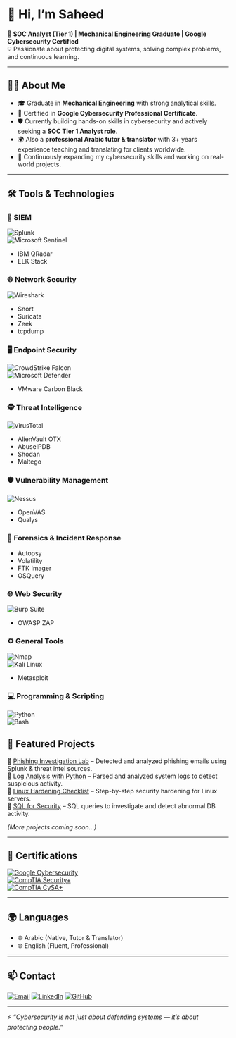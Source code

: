 # 👋 Hi, I’m Saheed  

🎯 **SOC Analyst (Tier 1) | Mechanical Engineering Graduate | Google Cybersecurity Certified**  
💡 Passionate about protecting digital systems, solving complex problems, and continuous learning.  

---

## 👨‍💻 About Me  
- 🎓 Graduate in **Mechanical Engineering** with strong analytical skills.  
- 🔐 Certified in **Google Cybersecurity Professional Certificate**.  
- 🛡️ Currently building hands-on skills in cybersecurity and actively seeking a **SOC Tier 1 Analyst role**.
- 🌍 Also a **professional Arabic tutor & translator** with 3+ years experience teaching and translating for clients worldwide.  
- 🌱 Continuously expanding my cybersecurity skills and working on real-world projects.  

---

## 🛠️ Tools & Technologies  

### 🔎 SIEM  
![Splunk](https://img.shields.io/badge/-Splunk-000000?logo=splunk&logoColor=white)  
![Microsoft Sentinel](https://img.shields.io/badge/-Microsoft%20Sentinel-0078D4?logo=microsoftazure&logoColor=white)  
- IBM QRadar  
- ELK Stack  

### 🌐 Network Security  
![Wireshark](https://img.shields.io/badge/-Wireshark-1679A7?logo=wireshark&logoColor=white)  
- Snort  
- Suricata  
- Zeek  
- tcpdump  

### 🖥️ Endpoint Security  
![CrowdStrike Falcon](https://img.shields.io/badge/-CrowdStrike-F43034?logo=crowdstrike&logoColor=white)  
![Microsoft Defender](https://img.shields.io/badge/-Defender%20for%20Endpoint-0067B8?logo=microsoft&logoColor=white)  
- VMware Carbon Black  

### 🕵️ Threat Intelligence  
![VirusTotal](https://img.shields.io/badge/-VirusTotal-394EFF?logo=virustotal&logoColor=white)  
- AlienVault OTX  
- AbuseIPDB  
- Shodan  
- Maltego  

### 🛡️ Vulnerability Management  
![Nessus](https://img.shields.io/badge/-Nessus-00BFA5?logo=tenable&logoColor=white)  
- OpenVAS  
- Qualys  

### 🔧 Forensics & Incident Response  
- Autopsy  
- Volatility  
- FTK Imager  
- OSQuery  

### 🌐 Web Security  
![Burp Suite](https://img.shields.io/badge/-Burp%20Suite-FF6F00?logo=burpsuite&logoColor=white)  
- OWASP ZAP  

### ⚙️ General Tools  
![Nmap](https://img.shields.io/badge/-Nmap-4682B4?logo=nmap&logoColor=white)  
![Kali Linux](https://img.shields.io/badge/-Kali%20Linux-557C94?logo=kalilinux&logoColor=white)  
- Metasploit  

### 💻 Programming & Scripting  
![Python](https://img.shields.io/badge/-Python-3776AB?logo=python&logoColor=white)  
![Bash](https://img.shields.io/badge/-Bash-4EAA25?logo=gnubash&logoColor=white)  


## 📂 Featured Projects  
🔹 [Phishing Investigation Lab](#) – Detected and analyzed phishing emails using Splunk & threat intel sources.  
🔹 [Log Analysis with Python](#) – Parsed and analyzed system logs to detect suspicious activity.  
🔹 [Linux Hardening Checklist](#) – Step-by-step security hardening for Linux servers.  
🔹 [SQL for Security](#) – SQL queries to investigate and detect abnormal DB activity.  

*(More projects coming soon…)*  

---

## 📜 Certifications  

[![Google Cybersecurity](https://img.shields.io/badge/Google-Cybersecurity%20Professional%20Certificate-4285F4?style=for-the-badge&logo=google&logoColor=white)](https://www.credly.com/)  
[![CompTIA Security+](https://img.shields.io/badge/CompTIA-Security%2B%20(In%20Progress)-E01F3D?style=for-the-badge&logo=comptia&logoColor=white)](https://www.comptia.org/certifications/security)  
[![CompTIA CySA+](https://img.shields.io/badge/CompTIA-CySA%2B%20(Future%20Plans)-2E97A7?style=for-the-badge&logo=comptia&logoColor=white)](https://www.comptia.org/certifications/cybersecurity-analyst)  


---

## 🌍 Languages  
- 🌐 Arabic (Native, Tutor & Translator)  
- 🌐 English (Fluent, Professional)  

---

## 📫 Contact

[![Email](https://img.shields.io/badge/Email-D14836?style=for-the-badge&logo=gmail&logoColor=white)](mailto:saheed.cybersec@gmail.com)
[![LinkedIn](https://img.shields.io/badge/LinkedIn-0A66C2?style=for-the-badge&logo=linkedin&logoColor=white)](https://www.linkedin.com/in/saheedcybersec)
[![GitHub](https://img.shields.io/badge/GitHub-181717?style=for-the-badge&logo=github&logoColor=white)](https://github.com/saheed-cybersec)


---

⚡ *“Cybersecurity is not just about defending systems — it’s about protecting people.”*  
